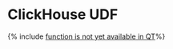 # ClickHouse UDF

{% include [function is not yet available in QT](../../_includes/udf-not-supported.md)%}
